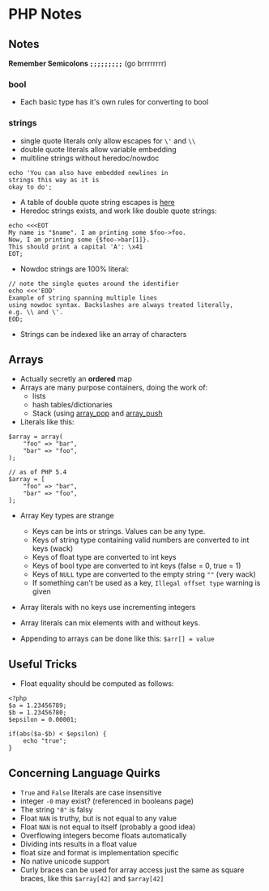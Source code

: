 # PHP Notes

## Notes
__Remember Semicolons `;;;;;;;;;`__
(go brrrrrrrr)
### bool
- Each basic type has it's own rules for converting to bool

### strings
- single quote literals only allow escapes for `\'` and `\\`
- double quote literals allow variable embedding
- multiline strings without heredoc/nowdoc
```
echo 'You can also have embedded newlines in
strings this way as it is
okay to do';
```
- A table of double quote string escapes is [here](https://www.php.net/manual/en/language.types.string.php#language.types.string.syntax.double)
- Heredoc strings exists, and work like double quote strings:
```
echo <<<EOT
My name is "$name". I am printing some $foo->foo.
Now, I am printing some {$foo->bar[1]}.
This should print a capital 'A': \x41
EOT;
```
- Nowdoc strings are 100% literal:
```
// note the single quotes around the identifier
echo <<<'EOD'
Example of string spanning multiple lines
using nowdoc syntax. Backslashes are always treated literally,
e.g. \\ and \'.
EOD;   
```
- Strings can be indexed like an array of characters

## Arrays
- Actually secretly an __ordered__ map
- Arrays are many purpose containers, doing the work of:
  - lists
  - hash tables/dictionaries
  - Stack (using [array_pop](https://www.php.net/manual/en/function.array-pop.php)
  and [array_push](https://www.php.net/manual/en/function.array-push.php)
- Literals like this:
```
$array = array(
    "foo" => "bar",
    "bar" => "foo",
);

// as of PHP 5.4
$array = [
    "foo" => "bar",
    "bar" => "foo",
];
```
- Array Key types are strange
  - Keys can be ints or strings. Values can be any type.
  - Keys of string type containing valid numbers are converted to int keys (wack)
  - Keys of float type are converted to int keys
  - Keys of bool type are converted to int keys (false = 0, true = 1)
  - Keys of `NULL` type are converted to the empty string `""` (very wack)
  - If something can't be used as a key, `Illegal offset type` warning is given

- Array literals with no keys use incrementing integers
- Array literals can mix elements with and without keys.
- Appending to arrays can be done like this: `$arr[] = value`


## Useful Tricks
- Float equality should be computed as follows:
```
<?php
$a = 1.23456789;
$b = 1.23456780;
$epsilon = 0.00001;

if(abs($a-$b) < $epsilon) {
    echo "true";
}
```

## Concerning Language Quirks
- `True` and `False` literals are case insensitive
- integer `-0` may exist? (referenced in booleans page)
- The string `"0"` is falsy
- Float `NAN` is truthy, but is not equal to any value
- Float `NAN` is not equal to itself (probably a good idea)
- Overflowing integers become floats automatically
- Dividing ints results in a float value
- float size and format is implementation specific
- No native unicode support
- Curly braces can be used for array access just the same 
as square braces, like this `$array[42]` and `$array[42]`

